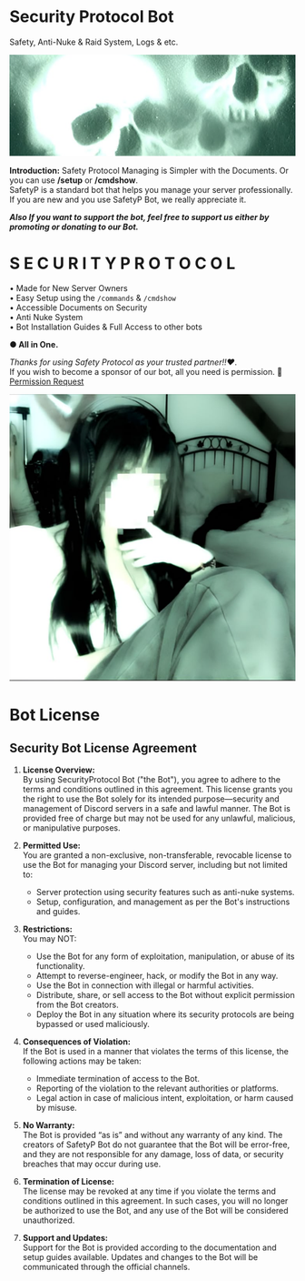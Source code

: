 # Security Protocol Bot
Safety, Anti-Nuke & Raid System, Logs & etc.

![Safety Banner](https://raw.githubusercontent.com/vncuu/security/main/safetybanner.png)

**Introduction:** Safety Protocol Managing is Simpler with the Documents. Or you can use **/setup** or **/cmdshow**.  
SafetyP is a standard bot that helps you manage your server professionally. If you are new and you use SafetyP Bot, we really appreciate it. 

__*Also If you want to support the bot, feel free to support us either by promoting or donating to our Bot.*__

# **S E C U R I T Y       P R O T O C O L**

• Made for New Server Owners  
• Easy Setup using the `/commands` & `/cmdshow`  
• Accessible Documents on Security  
• Anti Nuke System  
• Bot Installation Guides & Full Access to other bots  

**● All in One.**

*Thanks for using Safety Protocol as your trusted partner!!❤️*.  
If you wish to become a sponsor of our bot, all you need is permission. 🔗 [Permission Request](https://discord.com/channels/1339675853281427557/1339927313420386377)

![SafetyP](https://raw.githubusercontent.com/vncuu/security/main/safetyp.png)

# **Bot License**
## Security Bot License Agreement

1. **License Overview:**  
By using SecurityProtocol Bot ("the Bot"), you agree to adhere to the terms and conditions outlined in this agreement. This license grants you the right to use the Bot solely for its intended purpose—security and management of Discord servers in a safe and lawful manner. The Bot is provided free of charge but may not be used for any unlawful, malicious, or manipulative purposes.

2. **Permitted Use:**  
You are granted a non-exclusive, non-transferable, revocable license to use the Bot for managing your Discord server, including but not limited to:
   - Server protection using security features such as anti-nuke systems.
   - Setup, configuration, and management as per the Bot's instructions and guides.

3. **Restrictions:**  
You may NOT:
   - Use the Bot for any form of exploitation, manipulation, or abuse of its functionality.
   - Attempt to reverse-engineer, hack, or modify the Bot in any way.
   - Use the Bot in connection with illegal or harmful activities.
   - Distribute, share, or sell access to the Bot without explicit permission from the Bot creators.
   - Deploy the Bot in any situation where its security protocols are being bypassed or used maliciously.

4. **Consequences of Violation:**  
If the Bot is used in a manner that violates the terms of this license, the following actions may be taken:
   - Immediate termination of access to the Bot.
   - Reporting of the violation to the relevant authorities or platforms.
   - Legal action in case of malicious intent, exploitation, or harm caused by misuse.

5. **No Warranty:**  
The Bot is provided “as is” and without any warranty of any kind. The creators of SafetyP Bot do not guarantee that the Bot will be error-free, and they are not responsible for any damage, loss of data, or security breaches that may occur during use.

6. **Termination of License:**  
The license may be revoked at any time if you violate the terms and conditions outlined in this agreement. In such cases, you will no longer be authorized to use the Bot, and any use of the Bot will be considered unauthorized.

7. **Support and Updates:**  
Support for the Bot is provided according to the documentation and setup guides available. Updates and changes to the Bot will be communicated through the official channels.
